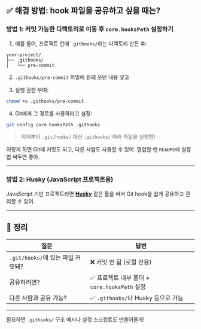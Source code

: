 ## ✅ 해결 방법: hook 파일을 공유하고 싶을 때는?

### 방법 1: 커밋 가능한 디렉토리로 이동 후 `core.hooksPath` 설정하기
1. 예를 들어, 프로젝트 안에 `.githooks/`라는 디렉토리 만든 후:
```
your-project/
├── .githooks/
│   └── pre-commit
```

2. `.githooks/pre-commit` 파일에 원래 쓰던 내용 넣고

3. 실행 권한 부여:

```bash
chmod +x .githooks/pre-commit
```

4. Git에게 그 경로를 사용하라고 설정:

```bash
git config core.hooksPath .githooks
```

> 이제부터 `.git/hooks/` 대신 `.githooks/` 아래 파일을 실행함!

이렇게 하면 Git에 커밋도 되고, 다른 사람도 사용할 수 있어.
협업할 땐 `README`에 설정법 써두면 좋아.








---

### 방법 2: Husky (JavaScript 프로젝트용)

JavaScript 기반 프로젝트라면 [**Husky**](https://typicode.github.io/husky/#/) 같은 툴을 써서 Git hook을 쉽게 공유하고 관리할 수 있어.

---

## 📌 정리

| 질문                        | 답변                                 |
| ------------------------- | ---------------------------------- |
| `.git/hooks/`에 있는 파일 커밋돼? | ❌ 커밋 안 됨 (로컬 전용)                   |
| 공유하려면?                    | ✅ 프로젝트 내부 폴더 + `core.hooksPath` 설정 |
| 다른 사람과 공유 가능?             | ✅ `.githooks/`나 Husky 등으로 가능       |

---
필요하면 `.githooks/` 구조 예시나 설정 스크립트도 만들어줄게!
